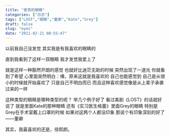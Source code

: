 ```yaml
---
title: "爱笑的眼睛"
categories: ["日志"]
tags: ["LOST","眼睛","董卿","Kate","Grey"]
draft: false
slug: "eyes"
date: "2011-02-21 08:55:47"
---
```


以前我自己没发觉
其实我是有我喜欢的眼睛的

直到我看到了这样一双眼睛
我才发觉我爱上了

就是这样一种豁然开朗的感觉
也就好比迷茫无助的时候
突然出现了一道光
你就看到了希望
心里面突然明白：噢，原来这就是我喜欢的
自己也能感觉到
自己是从很小的时候就开始喜欢了
只是自己不明白而已
而且这种喜欢感觉像是从上辈子承袭过来的一样

这种类型的眼睛是哪种类型的呢？
举几个例子好了
看过美剧《LOST》的话就好说了
就是里面Kate的那种眼睛
还有《实习医生格蕾》里面Grey的眼睛
特别是Grey在手术室戴上口罩的时候
如果对这两个人都没印象
那说个有印象深刻的好了——董卿

其实，我最喜欢的还是，徐熙颜。



